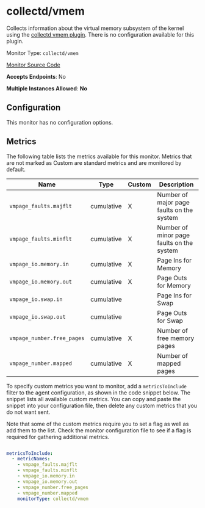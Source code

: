 <!--- GENERATED BY gomplate from scripts/docs/monitor-page.md.tmpl --->

# collectd/vmem

 Collects information about the virtual memory
subsystem of the kernel using the [collectd vmem
plugin](https://collectd.org/wiki/index.php/Plugin:vmem).  There is no
configuration available for this plugin.


Monitor Type: `collectd/vmem`

[Monitor Source Code](https://github.com/signalfx/signalfx-agent/tree/master/internal/monitors/collectd/vmem)

**Accepts Endpoints**: No

**Multiple Instances Allowed**: **No**

## Configuration

This monitor has no configuration options.


## Metrics

The following table lists the metrics available for this monitor. Metrics that are not marked as Custom are standard metrics and are monitored by default.

| Name | Type | Custom | Description |
| ---  | ---  | ---    | ---         |
| `vmpage_faults.majflt` | cumulative | X | Number of major page faults on the system |
| `vmpage_faults.minflt` | cumulative | X | Number of minor page faults on the system |
| `vmpage_io.memory.in` | cumulative | X | Page Ins for Memory |
| `vmpage_io.memory.out` | cumulative | X | Page Outs for Memory |
| `vmpage_io.swap.in` | cumulative |  | Page Ins for Swap |
| `vmpage_io.swap.out` | cumulative |  | Page Outs for Swap |
| `vmpage_number.free_pages` | cumulative | X | Number of free memory pages |
| `vmpage_number.mapped` | cumulative | X | Number of mapped pages |


To specify custom metrics you want to monitor, add a `metricsToInclude` filter
to the agent configuration, as shown in the code snippet below. The snippet
lists all available custom metrics. You can copy and paste the snippet into
your configuration file, then delete any custom metrics that you do not want
sent.

Note that some of the custom metrics require you to set a flag as well as add
them to the list. Check the monitor configuration file to see if a flag is
required for gathering additional metrics.

```yaml

metricsToInclude:
  - metricNames:
    - vmpage_faults.majflt
    - vmpage_faults.minflt
    - vmpage_io.memory.in
    - vmpage_io.memory.out
    - vmpage_number.free_pages
    - vmpage_number.mapped
    monitorType: collectd/vmem
```




